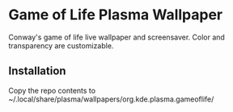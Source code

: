 # Game of Life Plasma Wallpaper
Conway's game of life live wallpaper and screensaver. Color and transparency are customizable.

## Installation
Copy the repo contents to ~/.local/share/plasma/wallpapers/org.kde.plasma.gameoflife/


